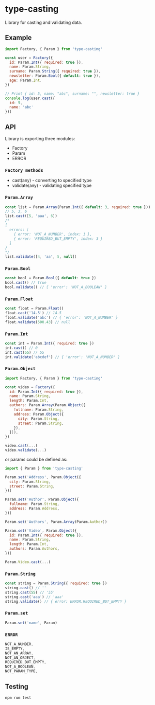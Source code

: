 # type-casting

Library for casting and validating data.

## Example

```js
import Factory, { Param } from 'type-casting'

const user = Factory({
  id: Param.Int({ required: true }),
  name: Param.String,
  surname: Param.String({ required: true }),
  newsletter: Param.Bool({ default: true }),
  age: Param.Int,
})

// Print { id: 5, name: "abc", surname: "", newsletter: true }
console.log(user.cast({
  id: 5,
  name: 'abc'
}))
```

## API
Library is exporting three modules:
- Factory
- Param
- ERROR

### `Factory methods`
- cast(any) - converting to specified type
- validate(any) - validating specified type

### `Param.Array`
```js
const list = Param.Array(Param.Int({ default: 3, required: true }))
// 5, 3, 6
list.cast([5, 'aaa', 6])
/*
{ 
  errors: [
    { error: 'NOT_A_NUMBER', index: 1 },
    { error: 'REQUIRED_BUT_EMPTY', index: 3 }
  ]
}
*/
list.validate([4, 'aa', 5, null])
```

### `Param.Bool`
```js
const bool = Param.Bool({ default: true })
bool.cast() // true
bool.validate() // { 'error': 'NOT_A_BOOLEAN' }
```

### `Param.Float`
```js
const float = Param.Float()
float.cast('14.5') // 14.5
float.validate('abc') // { 'error': 'NOT_A_NUMBER' }
float.validate(500.43) // null
```

### `Param.Int`
```js
const int = Param.Int({ required: true })
int.cast() // 0
int.cast(55) // 55
int.validate('abcdef') // { 'error': 'NOT_A_NUMBER' }
```

### `Param.Object`
```js
import Factory, { Param } from 'type-casting'

const video = Factory({
  id: Param.Int({ required: true }),
  name: Param.String,
  length: Param.Int,
  authors: Param.Array(Param.Object({
    fullname: Param.String,
    address: Param.Object({
      city: Param.String,
      street: Param.String,
    }),
  })),
})

video.cast(...)
video.validate(...)
```

or params could be defined as:

```js
import { Param } from 'type-casting'

Param.set('Address', Param.Object({
  city: Param.String,
  street: Param.String,
}))

Param.set('Author', Param.Object({
  fullname: Param.String,
  address: Param.Address,
}))

Param.set('Authors', Param.Array(Param.Author))

Param.set('Video', Param.Object({
  id: Param.Int({ required: true }),
  name: Param.String,
  length: Param.Int,
  authors: Param.Authors,
}))

Param.Video.cast(...)
```

### `Param.String`
```js
const string = Param.String({ required: true })
string.cast() // ''
string.cast(55) // '55'
string.cast('aaa') // 'aaa'
string.validate() // { error: ERROR.REQUIRED_BUT_EMPTY }
```

### `Param.set`
```js
Param.set('name', Param)
```

### `ERROR`
```js
NOT_A_NUMBER,
IS_EMPTY,
NOT_AN_ARRAY,
NOT_AN_OBJECT,
REQUIRED_BUT_EMPTY,
NOT_A_BOOLEAN,
NOT_PARAM_TYPE,
```

## Testing
```
npm run test
```